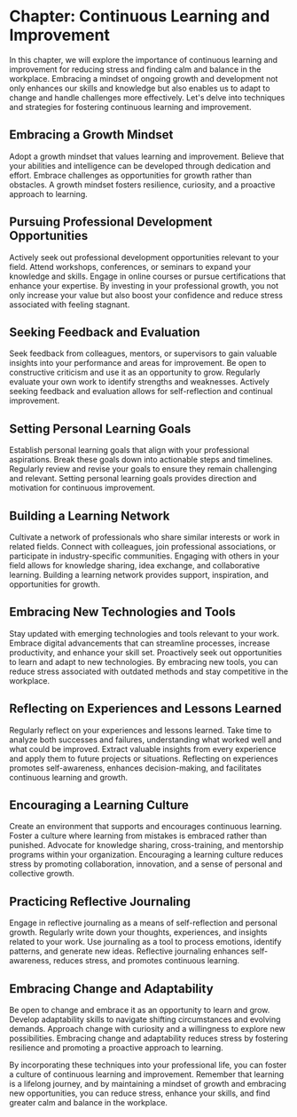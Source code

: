 Chapter: Continuous Learning and Improvement
============================================

In this chapter, we will explore the importance of continuous learning and improvement for reducing stress and finding calm and balance in the workplace. Embracing a mindset of ongoing growth and development not only enhances our skills and knowledge but also enables us to adapt to change and handle challenges more effectively. Let's delve into techniques and strategies for fostering continuous learning and improvement.

Embracing a Growth Mindset
--------------------------

Adopt a growth mindset that values learning and improvement. Believe that your abilities and intelligence can be developed through dedication and effort. Embrace challenges as opportunities for growth rather than obstacles. A growth mindset fosters resilience, curiosity, and a proactive approach to learning.

Pursuing Professional Development Opportunities
-----------------------------------------------

Actively seek out professional development opportunities relevant to your field. Attend workshops, conferences, or seminars to expand your knowledge and skills. Engage in online courses or pursue certifications that enhance your expertise. By investing in your professional growth, you not only increase your value but also boost your confidence and reduce stress associated with feeling stagnant.

Seeking Feedback and Evaluation
-------------------------------

Seek feedback from colleagues, mentors, or supervisors to gain valuable insights into your performance and areas for improvement. Be open to constructive criticism and use it as an opportunity to grow. Regularly evaluate your own work to identify strengths and weaknesses. Actively seeking feedback and evaluation allows for self-reflection and continual improvement.

Setting Personal Learning Goals
-------------------------------

Establish personal learning goals that align with your professional aspirations. Break these goals down into actionable steps and timelines. Regularly review and revise your goals to ensure they remain challenging and relevant. Setting personal learning goals provides direction and motivation for continuous improvement.

Building a Learning Network
---------------------------

Cultivate a network of professionals who share similar interests or work in related fields. Connect with colleagues, join professional associations, or participate in industry-specific communities. Engaging with others in your field allows for knowledge sharing, idea exchange, and collaborative learning. Building a learning network provides support, inspiration, and opportunities for growth.

Embracing New Technologies and Tools
------------------------------------

Stay updated with emerging technologies and tools relevant to your work. Embrace digital advancements that can streamline processes, increase productivity, and enhance your skill set. Proactively seek out opportunities to learn and adapt to new technologies. By embracing new tools, you can reduce stress associated with outdated methods and stay competitive in the workplace.

Reflecting on Experiences and Lessons Learned
---------------------------------------------

Regularly reflect on your experiences and lessons learned. Take time to analyze both successes and failures, understanding what worked well and what could be improved. Extract valuable insights from every experience and apply them to future projects or situations. Reflecting on experiences promotes self-awareness, enhances decision-making, and facilitates continuous learning and growth.

Encouraging a Learning Culture
------------------------------

Create an environment that supports and encourages continuous learning. Foster a culture where learning from mistakes is embraced rather than punished. Advocate for knowledge sharing, cross-training, and mentorship programs within your organization. Encouraging a learning culture reduces stress by promoting collaboration, innovation, and a sense of personal and collective growth.

Practicing Reflective Journaling
--------------------------------

Engage in reflective journaling as a means of self-reflection and personal growth. Regularly write down your thoughts, experiences, and insights related to your work. Use journaling as a tool to process emotions, identify patterns, and generate new ideas. Reflective journaling enhances self-awareness, reduces stress, and promotes continuous learning.

Embracing Change and Adaptability
---------------------------------

Be open to change and embrace it as an opportunity to learn and grow. Develop adaptability skills to navigate shifting circumstances and evolving demands. Approach change with curiosity and a willingness to explore new possibilities. Embracing change and adaptability reduces stress by fostering resilience and promoting a proactive approach to learning.

By incorporating these techniques into your professional life, you can foster a culture of continuous learning and improvement. Remember that learning is a lifelong journey, and by maintaining a mindset of growth and embracing new opportunities, you can reduce stress, enhance your skills, and find greater calm and balance in the workplace.
